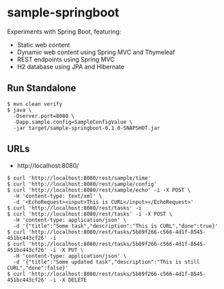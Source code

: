 # sample-springboot

Experiments with Spring Boot, featuring:

- Static web content
- Dynamic web content using Spring MVC and Thymeleaf
- REST endpoints using Spring MVC
- H2 database using JPA and Hibernate

## Run Standalone

    $ mvn clean verify
    $ java \
      -Dserver.port=8080 \
      -Dapp.sample.config=SampleConfigValue \
      -jar target/sample-springboot-0.1.0-SNAPSHOT.jar

## URLs

- http://localhost:8080/

~~~
$ curl 'http://localhost:8080/rest/sample/time'
$ curl 'http://localhost:8080/rest/sample/config'
$ curl 'http://localhost:8080/rest/sample/echo' -i -X POST \
  -H 'content-type: text/xml' \
  -d '<EchoRequest><input>This is CURL</input></EchoRequest>'
$ curl 'http://localhost:8080/rest/tasks' -i
$ curl 'http://localhost:8080/rest/tasks' -i -X POST \
  -H 'content-type: application/json' \
  -d '{"title":"Some task","description":"This is CURL","done":true}'
$ curl 'http://localhost:8080/rest/tasks/5b89f266-c566-4d1f-8545-451bc443cf26' -i
$ curl 'http://localhost:8080/rest/tasks/5b89f266-c566-4d1f-8545-451bc443cf26' -i -X PUT \
  -H 'content-type: application/json' \
  -d '{"title":"Some updated task","description":"This is still CURL","done":false}'
$ curl 'http://localhost:8080/rest/tasks/5b89f266-c566-4d1f-8545-451bc443cf26' -i -X DELETE
~~~
